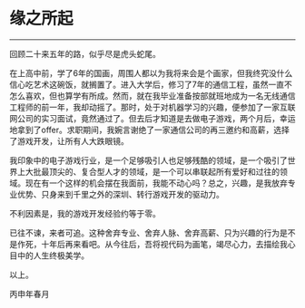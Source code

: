 # 缘之所起



---

回顾二十来五年的路，似乎尽是虎头蛇尾。

在上高中前，学了6年的国画，周围人都以为我将来会是个画家，但我终究没什么信心吃艺术这碗饭，就搁置了。进入大学后，修习了7年的通信工程，虽然一直不怎么喜欢，但也算学有所成。然而，就在我毕业准备按部就班地成为一名无线通信工程师的前一年，我却动摇了。那时，处于对机器学习的兴趣，便参加了一家互联网公司的实习面试，竟然通过了。但去后才知道是去做电子游戏，两个月后，幸运地拿到了offer。求职期间，我婉言谢绝了一家通信公司的再三邀约和高薪，选择了游戏开发，让所有人大跌眼镜。


我印象中的电子游戏行业，是一个足够吸引人也足够残酷的领域，是一个吸引了世界上大批最顶尖的、复合型人才的领域，是一个可以串联起所有爱好和过往的领域。现在有一个这样的机会摆在我面前，我能不动心吗？总之，兴趣，是我放弃专业优势、只身来到千里之外的深圳、转行游戏开发的驱动力。


不利因素是，我的游戏开发经验约等于零。


已往不谏，来者可追。这种舍弃专业、舍弃人脉、舍弃高薪、只为兴趣的行为是不是作死，十年后再来看吧。从今往后，吾将视代码为画笔，竭尽心力，去描绘我心目中的人生终极美学。


以上。

丙申年春月